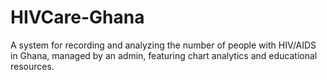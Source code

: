 # HIVCare-Ghana
A system for recording and analyzing the number of people with HIV/AIDS in Ghana, managed by an admin, featuring chart analytics and educational resources.
